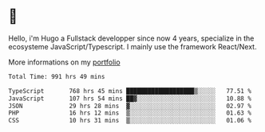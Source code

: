 # 👋 

Hello, i'm Hugo a Fullstack developper since now 4 years, specialize in the ecosysteme JavaScript/Typescript. I mainly use the framework React/Next.

More informations on my [portfolio](https://hcampos.fr)

<!--START_SECTION:waka-->

```txt
Total Time: 991 hrs 49 mins

TypeScript       768 hrs 45 mins ███████████████████▒░░░░░   77.51 %
JavaScript       107 hrs 54 mins ██▓░░░░░░░░░░░░░░░░░░░░░░   10.88 %
JSON             29 hrs 28 mins  ▓░░░░░░░░░░░░░░░░░░░░░░░░   02.97 %
PHP              16 hrs 12 mins  ▒░░░░░░░░░░░░░░░░░░░░░░░░   01.63 %
CSS              10 hrs 31 mins  ▒░░░░░░░░░░░░░░░░░░░░░░░░   01.06 %
```

<!--END_SECTION:waka-->
